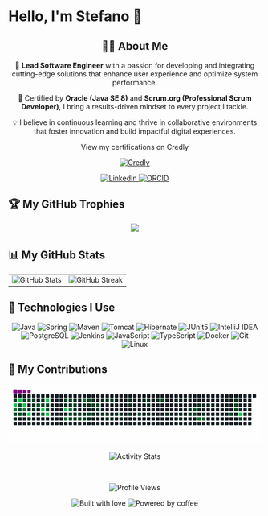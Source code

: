 # Hello, I'm Stefano 👋

<div align="center">
  <h2>👨‍💻 About Me</h2>
  
  <p>🚀 <strong>Lead Software Engineer</strong> with a passion for developing and integrating cutting-edge solutions that enhance user experience and optimize system performance.</p>
  
  <p>🎯 Certified by <strong>Oracle (Java SE 8)</strong> and <strong>Scrum.org (Professional Scrum Developer)</strong>, I bring a results-driven mindset to every project I tackle.</p>
  
  <p>💡 I believe in continuous learning and thrive in collaborative environments that foster innovation and build impactful digital experiences.</p>
  
  <p>
    <p>View my certifications on Credly</p> 
    <a href="https://www.credly.com/users/stefano-maffei" target="_blank">
      <img src="https://img.shields.io/badge/Credly-Certifications-orange?style=for-the-badge&logo=awards&logoColor=white" alt="Credly" />
    </a>
  </p>
</div>


<p align="center">
  <a href="https://linkedin.com/in/stefanomaffeiit">
    <img src="https://img.shields.io/badge/LinkedIn-0077B5?style=for-the-badge&logo=linkedin&logoColor=white" alt="LinkedIn" />
  </a>
  <a href="https://orcid.org/0000-0003-4379-5088">
    <img src="https://img.shields.io/badge/ORCID-A6CE39?style=for-the-badge&logo=orcid&logoColor=white" alt="ORCID" />
  </a>
</p>

## 🏆 My GitHub Trophies

<p align="center" width="100%">
  <img src="https://github-profile-trophy.vercel.app/?username=steph-ieffam&column=-1&theme=chalk&rank=-?&margin-w=15" style="height: 200px"  />
</p>

## 📊 My GitHub Stats

<table align="center" border="0">
  <tr>
    <td align="center">
      <img src="https://github-readme-stats.vercel.app/api?username=steph-ieffam&show_icons=true&theme=dark&count_private=true" alt="GitHub Stats" />
    </td>
    <td align="center">
      <img src="https://github-readme-streak-stats.herokuapp.com/?user=steph-ieffam&theme=dark" alt="GitHub Streak" />
    </td>
  </tr>
</table>

<!--p align="center">
  <img src="https://github-readme-stats.vercel.app/api/top-langs/?username=steph-ieffam&layout=compact&theme=dark" alt="Top Languages" />
</p-->   

## 🧰 Technologies I Use

<p align="center">
  <img src="https://img.shields.io/badge/java-%23ED8B00.svg?style=for-the-badge&logo=openjdk&logoColor=white" alt="Java" />
  <img src="https://img.shields.io/badge/spring-%236DB33F.svg?style=for-the-badge&logo=spring&logoColor=white" alt="Spring" />
  <img src="https://img.shields.io/badge/maven-%23C71A36.svg?style=for-the-badge&logo=apachemaven&logoColor=white" alt="Maven" />
  <img src="https://img.shields.io/badge/tomcat-%23F8DC75.svg?style=for-the-badge&logo=apachetomcat&logoColor=black" alt="Tomcat" />
  <img src="https://img.shields.io/badge/hibernate-%234D6373.svg?style=for-the-badge&logo=hibernate&logoColor=white" alt="Hibernate" />
  <img src="https://img.shields.io/badge/junit5-%23525C86.svg?style=for-the-badge&logo=junit5&logoColor=white" alt="JUnit5" />
  <img src="https://img.shields.io/badge/intellij%20idea-%23000000.svg?style=for-the-badge&logo=intellijidea&logoColor=white" alt="IntelliJ IDEA" />
  <img src="https://img.shields.io/badge/postgresql-%23336791.svg?style=for-the-badge&logo=postgresql&logoColor=white" alt="PostgreSQL" />
  <img src="https://img.shields.io/badge/jenkins-%23D24939.svg?style=for-the-badge&logo=jenkins&logoColor=white" alt="Jenkins" />
  <img src="https://img.shields.io/badge/javascript-%23323330.svg?style=for-the-badge&logo=javascript&logoColor=%23F7DF1E" alt="JavaScript" />
  <img src="https://img.shields.io/badge/typescript-%23007ACC.svg?style=for-the-badge&logo=typescript&logoColor=white" alt="TypeScript" />
  <img src="https://img.shields.io/badge/docker-%230db7ed.svg?style=for-the-badge&logo=docker&logoColor=white" alt="Docker" />
  <img src="https://img.shields.io/badge/git-%23F05033.svg?style=for-the-badge&logo=git&logoColor=white" alt="Git" />
  <img src="https://img.shields.io/badge/linux-%23FCC624.svg?style=for-the-badge&logo=linux&logoColor=black" alt="Linux" />
</p>

## 🐍 My Contributions

<p align="center">
  <img src="https://github.com/steph-ieffam/steph-ieffam/blob/output/github-contribution-grid-snake-dark.gif" alt="Snake animation" />
</p>
<p align="center">
  <img src="https://github-readme-activity-graph.vercel.app/graph?username=steph-ieffam&theme=rogue&days=365" alt="Activity Stats" />
</p>

</br>

<p align="center">
  <img src="https://img.shields.io/github/watchers/steph-ieffam/steph-ieffam?label=Profile%20Views&style=for-the-badge" alt="Profile Views" />
</p>
<p align="center">
  <img src="https://forthebadge.com/images/badges/built-with-love.svg" alt="Built with love" />
  <img src="https://forthebadge.com/images/badges/powered-by-coffee.svg" alt="Powered by coffee" />
</p>
